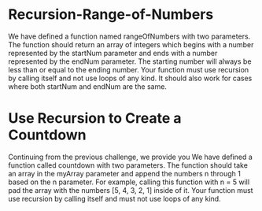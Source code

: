 # Recursion-Range-of-Numbers

We have defined a function named rangeOfNumbers with two parameters. The function should return an array of integers which begins with a number represented by the startNum parameter and ends with a number represented by the endNum parameter. The starting number will always be less than or equal to the ending number. Your function must use recursion by calling itself and not use loops of any kind. It should also work for cases where both startNum and endNum are the same.



# Use Recursion to Create a Countdown
Continuing from the previous challenge, we provide you
We have defined a function called countdown with two parameters. The function should take an array in the myArray parameter and append the numbers n through 1 based on the n parameter.
For example, calling this function with n = 5 will pad the array with the numbers [5, 4, 3, 2, 1] inside of it. Your function must use recursion by calling itself and must not use loops of any kind.


